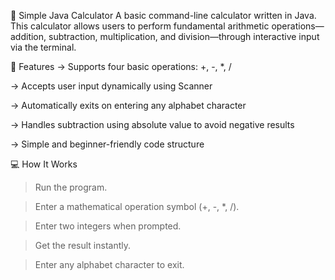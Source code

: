 🧮 Simple Java Calculator
A basic command-line calculator written in Java. This calculator allows users to perform fundamental arithmetic operations—addition, subtraction, multiplication, and division—through interactive input via the terminal.

📌 Features
 -> Supports four basic operations: +, -, *, /
  
 -> Accepts user input dynamically using Scanner
  
 -> Automatically exits on entering any alphabet character
  
 -> Handles subtraction using absolute value to avoid negative results
  
 -> Simple and beginner-friendly code structure

💻 How It Works
 > Run the program.

 > Enter a mathematical operation symbol (+, -, *, /).

 > Enter two integers when prompted.

 > Get the result instantly.

 > Enter any alphabet character to exit.
